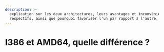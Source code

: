 ```yaml
---
description: >-
  explication sur les deux architectures, leurs avantages et inconvénients
  respectifs, ainsi que pourquoi favoriser l'un par rapport à l'autre.
---
```


# I386 et AMD64, quelle différence ?

